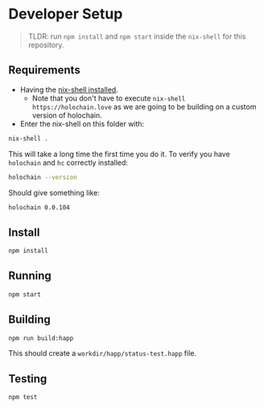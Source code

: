 # Developer Setup

> TLDR: run `npm install` and `npm start` inside the `nix-shell` for this repository.

## Requirements

- Having the [nix-shell installed](https://developer.holochain.org/docs/install/#install-the-nix-package-manager).
  - Note that you don't have to execute `nix-shell https://holochain.love` as we are going to be building on a custom version of holochain.
- Enter the nix-shell on this folder with:

```bash
nix-shell .
```

This will take a long time the first time you do it. To verify you have `holochain` and `hc` correctly installed:

```bash
holochain --version
```

Should give something like:

```bash
holochain 0.0.104
```

## Install

```bash
npm install
```

## Running

```bash
npm start
```

## Building

```bash
npm run build:happ
```

This should create a `workdir/happ/status-test.happ` file.

## Testing

```bash
npm test
```

